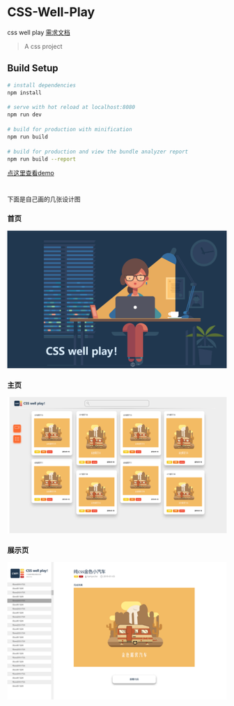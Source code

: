 
# CSS-Well-Play
css well play [需求文档](https://github.com/KamyoChae/CSS-Well-Play/blob/master/design_page/%E9%9C%80%E6%B1%82%E6%96%87%E6%A1%A3.md)

> A css project

## Build Setup 
 
``` bash
# install dependencies
npm install

# serve with hot reload at localhost:8080
npm run dev

# build for production with minification
npm run build

# build for production and view the bundle analyzer report
npm run build --report
```
[点这里查看demo](https://kamyochae.github.io/CSS-Well-Play/)
#
下面是自己画的几张设计图

### 首页
![](https://github.com/KamyoChae/CSS-Well-Play/blob/master/design_page/CSS-Well-Play_index.png)
### 主页
![](https://github.com/KamyoChae/CSS-Well-Play/blob/master/design_page/CSS-Well-Play_home.png)
### 展示页
![](https://github.com/KamyoChae/CSS-Well-Play/blob/master/design_page/CSS-Well-Play_show.png)
